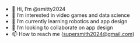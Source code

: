 - 👋 Hi, I’m @smitty2024
- 👀 I’m interested in video games and data science
- 🌱 I’m currently learning robotics and app design
- 💞️ I’m looking to collaborate on app design
- 📫 How to reach me (supersmith2024@gmail.com)

<!---
smitty2024/smitty2024 is a ✨ special ✨ repository because its `README.md` (this file) appears on your GitHub profile.
You can click the Preview link to take a look at your changes.
--->
